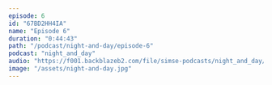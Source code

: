 ```yaml
---
episode: 6
id: "67BD2HH4IA"
name: "Episode 6"
duration: "0:44:43"
path: "/podcast/night-and-day/episode-6"
podcast: "night_and_day"
audio: "https://f001.backblazeb2.com/file/simse-podcasts/night_and_day/night-and-day-episode-6.mp3"
image: "/assets/night-and-day.jpg"
---
```

